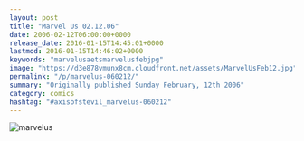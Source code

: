 ```yaml
---
layout: post
title: "Marvel Us 02.12.06"
date: 2006-02-12T06:00:00+0000
release_date: 2016-01-15T14:45:01+0000
lastmod: 2016-01-15T14:46:02+0000
keywords: "marvelusaetsmarvelusfebjpg"
image: "https://d3e878vmunx8cm.cloudfront.net/assets/MarvelUsFeb12.jpg"
permalink: "/p/marvelus-060212/"
summary: "Originally published Sunday February, 12th 2006"
category: comics
hashtag: "#axisofstevil_marvelus-060212"
---
```


![marvelus](https://d3e878vmunx8cm.cloudfront.net/assets/MarvelUsFeb12.jpg)
